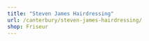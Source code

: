 ```yaml
---
title: "Steven James Hairdressing"
url: /canterbury/steven-james-hairdressing/
shop: Friseur
---
```

